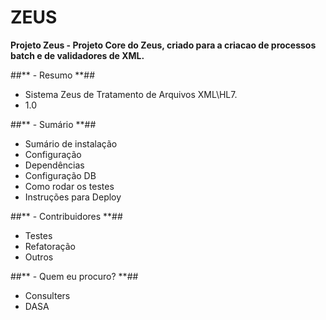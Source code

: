 # ZEUS #

**Projeto Zeus - Projeto Core do Zeus, criado para a criacao de processos batch e de validadores de XML.**

##** - Resumo **##
* Sistema Zeus de Tratamento de Arquivos XML\HL7.
* 1.0

##** - Sumário **##
* Sumário de instalação 
* Configuração
* Dependências
* Configuração DB
* Como rodar os testes
* Instruções para Deploy

##** - Contribuidores **##

* Testes
* Refatoração
* Outros

##** - Quem eu procuro? **##

* Consulters
* DASA